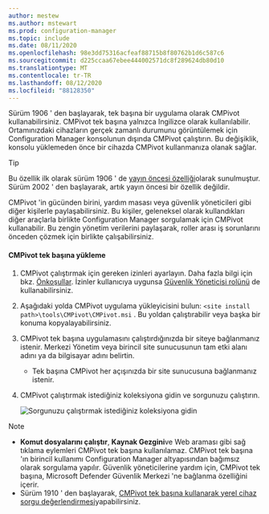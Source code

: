 ```yaml
---
author: mestew
ms.author: mstewart
ms.prod: configuration-manager
ms.topic: include
ms.date: 08/11/2020
ms.openlocfilehash: 98e3dd75316acfeaf88715b8f80762b1d6c587c6
ms.sourcegitcommit: d225ccaa67ebee444002571dc8f289624db80d10
ms.translationtype: MT
ms.contentlocale: tr-TR
ms.lasthandoff: 08/12/2020
ms.locfileid: "88128350"
---
```

<!--This file is shared by the cmpivot.md file and the cmpivot-changes.md file and contains information on how to run CMPivot standalone. H2s or HJ3s are determined by the article for which the include file is used.-->
<!--3555890, 4619340, 4683130 -->

Sürüm 1906 ' den başlayarak, tek başına bir uygulama olarak CMPivot kullanabilirsiniz. CMPivot tek başına yalnızca Ingilizce olarak kullanılabilir. Ortamınızdaki cihazların gerçek zamanlı durumunu görüntülemek için Configuration Manager konsolunun dışında CMPivot çalıştırın. Bu değişiklik, konsolu yüklemeden önce bir cihazda CMPivot kullanmanıza olanak sağlar.

> [!Tip]  
> Bu özellik ilk olarak sürüm 1906 ' de [yayın öncesi özelliği](../pre-release-features.md)olarak sunulmuştur. Sürüm 2002 ' den başlayarak, artık yayın öncesi bir özellik değildir.  

CMPivot 'in gücünden birini, yardım masası veya güvenlik yöneticileri gibi diğer kişilerle paylaşabilirsiniz. Bu kişiler, geleneksel olarak kullandıkları diğer araçlarla birlikte Configuration Manager sorgulamak için CMPivot kullanabilir. Bu zengin yönetim verilerini paylaşarak, roller arası iş sorunlarını önceden çözmek için birlikte çalışabilirsiniz.

#### <a name="install-cmpivot-standalone"></a>CMPivot tek başına yükleme

1. CMPivot çalıştırmak için gereken izinleri ayarlayın. Daha fazla bilgi için bkz. [Önkoşullar](../cmpivot.md#prerequisites). İzinler kullanıcıya uygunsa [Güvenlik Yöneticisi rolünü](../cmpivot-changes.md#bkmk_cmpivot_secadmin1906) de kullanabilirsiniz.
2. Aşağıdaki yolda CMPivot uygulama yükleyicisini bulun: `<site install path>\tools\CMPivot\CMPivot.msi` . Bu yoldan çalıştırabilir veya başka bir konuma kopyalayabilirsiniz.
3. CMPivot tek başına uygulamasını çalıştırdığınızda bir siteye bağlanmanız istenir. Merkezi Yönetim veya birincil site sunucusunun tam etki alanı adını ya da bilgisayar adını belirtin.
   - Tek başına CMPivot her açışınızda bir site sunucusuna bağlanmanız istenir.
4. CMPivot çalıştırmak istediğiniz koleksiyona gidin ve sorgunuzu çalıştırın.

   ![Sorgunuzu çalıştırmak istediğiniz koleksiyona gidin](../media/3555890-cmpivot-standalone-browse-collection.png)

> [!NOTE]
> - **Komut dosyalarını çalıştır**, **Kaynak Gezgini**ve Web araması gibi sağ tıklama eylemleri CMPivot tek başına kullanılamaz. CMPivot tek başına 'ın birincil kullanımı Configuration Manager altyapısından bağımsız olarak sorgulama yapılır. Güvenlik yöneticilerine yardım için, CMPivot tek başına, Microsoft Defender Güvenlik Merkezi 'ne bağlanma özelliğini içerir. <!--5605358-->
> - Sürüm 1910 ' den başlayarak, [CMPivot tek başına kullanarak yerel cihaz sorgu değerlendirmesi](../cmpivot-changes.md#bkmk_local-eval)yapabilirsiniz. <!--3197353--> 